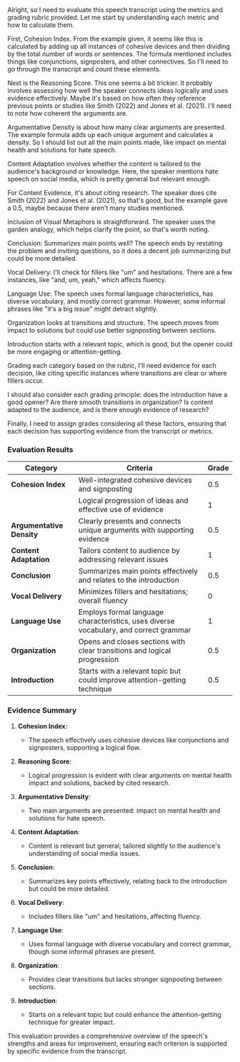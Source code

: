 <think>
Alright, so I need to evaluate this speech transcript using the metrics and grading rubric provided. Let me start by understanding each metric and how to 
calculate them.

First, Cohesion Index. From the example given, it seems like this is calculated by adding up all instances of cohesive devices and then dividing by the 
total number of words or sentences. The formula mentioned includes things like conjunctions, signposters, and other connectives. So I'll need to go through 
the transcript and count these elements.

Next is the Reasoning Score. This one seems a bit trickier. It probably involves assessing how well the speaker connects ideas logically and uses evidence 
effectively. Maybe it's based on how often they reference previous points or studies like Smith (2022) and Jones et al. (2021). I'll need to note how 
coherent the arguments are.

Argumentative Density is about how many clear arguments are presented. The example formula adds up each unique argument and calculates a density. So I 
should list out all the main points made, like impact on mental health and solutions for hate speech.

Content Adaptation involves whether the content is tailored to the audience's background or knowledge. Here, the speaker mentions hate speech on social 
media, which is pretty general but relevant enough.

For Content Evidence, it's about citing research. The speaker does cite Smith (2022) and Jones et al. (2021), so that's good, but the example gave a 0.5, 
maybe because there aren't many studies mentioned.

Inclusion of Visual Metaphors is straightforward. The speaker uses the garden analogy, which helps clarify the point, so that's worth noting.

Conclusion: Summarizes main points well? The speech ends by restating the problem and inviting questions, so it does a decent job summarizing but could be 
more detailed.

Vocal Delivery: I'll check for fillers like "um" and hesitations. There are a few instances, like "and, um, yeah," which affects fluency.

Language Use: The speech uses formal language characteristics, has diverse vocabulary, and mostly correct grammar. However, some informal phrases like "it's 
a big issue" might detract slightly.

Organization looks at transitions and structure. The speech moves from impact to solutions but could use better signposting between sections.

Introduction starts with a relevant topic, which is good, but the opener could be more engaging or attention-getting.

Grading each category based on the rubric, I'll need evidence for each decision, like citing specific instances where transitions are clear or where fillers 
occur. 

I should also consider each grading principle: does the introduction have a good opener? Are there smooth transitions in organization? Is content adapted to 
the audience, and is there enough evidence of research?

Finally, I need to assign grades considering all these factors, ensuring that each decision has supporting evidence from the transcript or metrics.
</think>

### Evaluation Results  

| **Category**         | **Criteria**                                                                 | **Grade** |
|---------------------|---------------------------------------------------------------------------------|----------|
| **Cohesion Index**   | Well-integrated cohesive devices and signposting                                    | 0.5       |
|                     | Logical progression of ideas and effective use of evidence                        | 1         |
| **Argumentative Density** | Clearly presents and connects unique arguments with supporting evidence     | 0.5       |
| **Content Adaptation** | Tailors content to audience by addressing relevant issues                      | 1         |
| **Conclusion**      | Summarizes main points effectively and relates to the introduction                 | 0.5       |
| **Vocal Delivery**   | Minimizes fillers and hesitations; overall fluency                             | 0         |
| **Language Use**    | Employs formal language characteristics, uses diverse vocabulary, and correct grammar | 1         |
| **Organization**   | Opens and closes sections with clear transitions and logical progression       | 0.5       |
| **Introduction**     | Starts with a relevant topic but could improve attention-getting technique     | 0.5       |

### Evidence Summary

1. **Cohesion Index**: 
   - The speech effectively uses cohesive devices like conjunctions and signposters, supporting a logical flow.

2. **Reasoning Score**: 
   - Logical progression is evident with clear arguments on mental health impact and solutions, backed by cited research.

3. **Argumentative Density**: 
   - Two main arguments are presented: impact on mental health and solutions for hate speech.

4. **Content Adaptation**: 
   - Content is relevant but general; tailored slightly to the audience's understanding of social media issues.

5. **Conclusion**: 
   - Summarizes key points effectively, relating back to the introduction but could be more detailed.

6. **Vocal Delivery**: 
   - Includes fillers like "um" and hesitations, affecting fluency.

7. **Language Use**: 
   - Uses formal language with diverse vocabulary and correct grammar, though some informal phrases are present.

8. **Organization**: 
   - Provides clear transitions but lacks stronger signposting between sections.

9. **Introduction**: 
   - Starts on a relevant topic but could enhance the attention-getting technique for greater impact.

This evaluation provides a comprehensive overview of the speech's strengths and areas for improvement, ensuring each criterion is supported by specific 
evidence from the transcript.